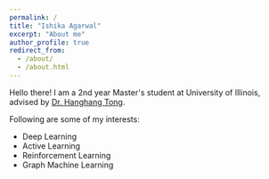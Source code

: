 ```yaml
---
permalink: /
title: "Ishika Agarwal"
excerpt: "About me"
author_profile: true
redirect_from: 
  - /about/
  - /about.html
---
```


Hello there! I am a 2nd year Master's student at University of Illinois, advised by [Dr. Hanghang Tong](http://tonghanghang.org/).

Following are some of my interests:
- Deep Learning
- Active Learning
- Reinforcement Learning
- Graph Machine Learning